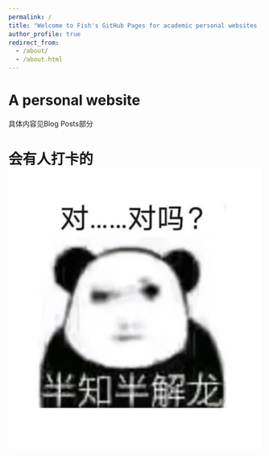 ```yaml
---
permalink: /
title: "Welcome to Fish's GitHub Pages for academic personal websites :)"
author_profile: true
redirect_from: 
  - /about/
  - /about.html
---
```



A  personal website
======
具体内容见Blog Posts部分

会有人打卡的 ![对吗](/images/对吗.jpg)
======
